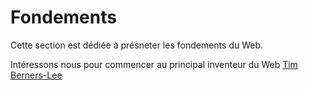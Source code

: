 # Fondements

Cette section est dédiée à présneter les fondements du Web.

Intéressons nous pour commencer au principal inventeur du Web [Tim Berners-Lee](https://fr.wikipedia.org/wiki/Tim_Berners-Lee)
